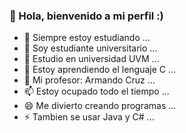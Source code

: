 ### 👋 Hola, bienvenido a mi perfil :)

- 🔭 Siempre estoy estudiando ...
- 🌱 Soy estudiante universitario ...
- 👯 Estudio en universidad UVM ...
- 🤔 Estoy aprendiendo el lenguaje C ...
- 💬 Mi profesor: Armando Cruz ...
- 📫 Estoy ocupado todo el tiempo ...
- 😄 Me divierto creando programas ...
- ⚡ Tambien se usar Java y C# ...
<!--
**franciscomilanr/franciscomilanr** is a ✨ _special_ ✨ repository because its `README.md` (this file) appears on your GitHub profile.

Here are some ideas to get you started:
-->
